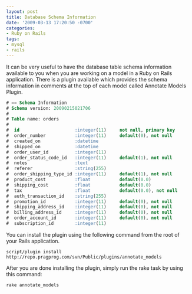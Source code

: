 ```yaml
---
layout: post
title: Database Schema Information
date: '2009-03-13 17:20:50 -0700'
categories:
- Ruby on Rails
tags:
- mysql
- rails
---
```

It can be very useful to have the database table schema information available to you when you are working on a model in a Ruby on Rails application. There is a plugin available which provides the schema information in comments at the top of each model called Annotate Models Plugin.

``` sql
# == Schema Information
# Schema version: 20090215021706
#
# Table name: orders
#
#  id                     :integer(11)     not null, primary key
#  order_number           :integer(11)     default(0), not null
#  created_on             :datetime
#  shipped_on             :datetime
#  order_user_id          :integer(11)
#  order_status_code_id   :integer(11)     default(1), not null
#  notes                  :text
#  referer                :string(255)
#  order_shipping_type_id :integer(11)     default(1), not null
#  product_cost           :float           default(0.0)
#  shipping_cost          :float           default(0.0)
#  tax                    :float           default(0.0), not null
#  auth_transaction_id    :string(255)
#  promotion_id           :integer(11)     default(0), not null
#  shipping_address_id    :integer(11)     default(0), not null
#  billing_address_id     :integer(11)     default(0), not null
#  order_account_id       :integer(11)     default(0), not null
#  subscription_id        :integer(11)
```

You can install the plugin using the following command from the root of your Rails application.

``` shell
script/plugin install http://repo.pragprog.com/svn/Public/plugins/annotate_models
```

After you are done installing the plugin, simply run the rake task by using this command:

``` shell
rake annotate_models
```

